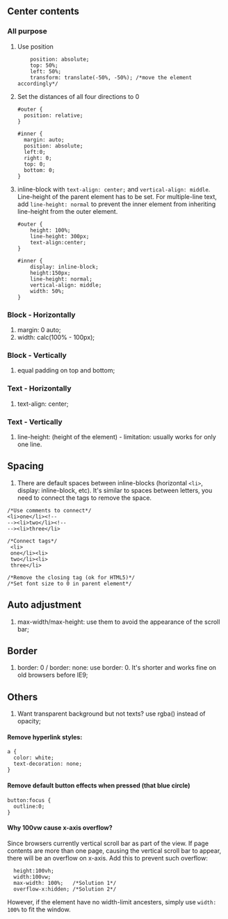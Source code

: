 ## Center contents 
### All purpose
1. Use position

    ```
        position: absolute;
        top: 50%;
        left: 50%;
        transform: translate(-50%, -50%); /*move the element accordingly*/
    ```
    
2. Set the distances of all four directions to 0

    ```
    #outer {
      position: relative;
    }

    #inner {
      margin: auto;  
      position: absolute;
      left:0;
      right: 0;
      top: 0;
      bottom: 0;
    } 
    ```

3. inline-block with `text-align: center;` and `vertical-align: middle`. Line-height of the parent element has to be set. For multiple-line text, add `line-height: normal` to prevent the inner element from inheriting line-height from the outer element.

    ```
    #outer {
        height: 100%;
        line-height: 300px;
        text-align:center;
    }

    #inner {      
        display: inline-block;
        height:150px;
        line-height: normal;
        vertical-align: middle;
        width: 50%;
    }
    ```


### Block - Horizontally
1. margin: 0 auto;
2. width: calc(100% - 100px);

### Block - Vertically
1. equal padding on top and bottom;

### Text - Horizontally 
1. text-align: center;

### Text - Vertically
1. line-height: (height of the element) - limitation: usually works for only one line.

## Spacing
1. There are default spaces between inline-blocks (horizontal `<li>`, display: inline-block, etc). It's similar to spaces between letters, you need to connect the tags to remove the space.

  ```
  /*Use comments to connect*/
  <li>one</li><!--
  --><li>two</li><!--
  --><li>three</li>
  
  /*Connect tags*/
   <li>
   one</li><li>
   two</li><li>
   three</li>
   
  /*Remove the closing tag (ok for HTML5)*/
  /*Set font size to 0 in parent element*/
  ```

## Auto adjustment
1. max-width/max-height: use them to avoid the appearance of the scroll bar;

## Border
1. border: 0 / border: none: use border: 0. It's shorter and works fine on old browsers before IE9;   

## Others
1. Want transparent background but not texts? use rgba() instead of opacity;  


#### Remove hyperlink styles:
```
a {
  color: white;
  text-decoration: none;
}
```

#### Remove default button effects when pressed (that blue circle)
```
button:focus {
  outline:0;
}
```

#### Why 100vw cause x-axis overflow?
Since browsers currently vertical scroll bar as part of the view. If page contents are more than one page, causing the vertical scroll bar to appear, there will be an overflow on x-axis. Add this to prevent such overflow:
```
  height:100vh;
  width:100vw;
  max-width: 100%;   /*Solution 1*/
  overflow-x:hidden; /*Solution 2*/
```
However, if the element have no width-limit ancesters, simply use `width: 100%` to fit the window.
